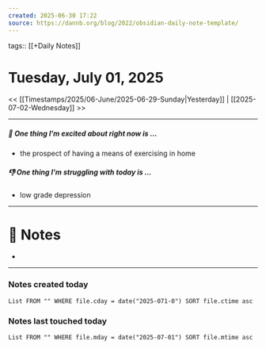```yaml
---
created: 2025-06-30 17:22
source: https://dannb.org/blog/2022/obsidian-daily-note-template/
---
```

tags:: [[+Daily Notes]]

# Tuesday, July 01, 2025

<< [[Timestamps/2025/06-June/2025-06-29-Sunday|Yesterday]] | [[2025-07-02-Wednesday]] >>

---

##### 🙌 One thing I'm excited about right now is …
- the prospect of having a means of exercising in home

##### 👎 One thing I'm struggling with today is …
- low grade depression

---
# 📝 Notes
- 

---
### Notes created today
```dataview
List FROM "" WHERE file.cday = date("2025-071-0") SORT file.ctime asc
```

### Notes last touched today
```dataview
List FROM "" WHERE file.mday = date("2025-07-01") SORT file.mtime asc
```

